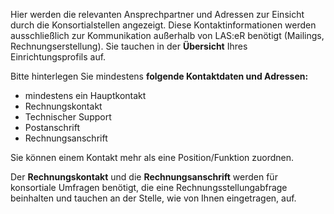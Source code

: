 Hier werden die relevanten Ansprechpartner und Adressen zur Einsicht durch die Konsortialstellen angezeigt.
Diese Kontaktinformationen werden ausschließlich zur Kommunikation außerhalb von LAS:eR benötigt (Mailings, Rechnungserstellung). Sie tauchen in der **Übersicht** Ihres Einrichtungsprofils auf. 
  
Bitte hinterlegen Sie mindestens **folgende Kontaktdaten und Adressen:**

* mindestens ein Hauptkontakt
* Rechnungskontakt
* Technischer Support
* Postanschrift
* Rechnungsanschrift

Sie können einem Kontakt mehr als eine Position/Funktion zuordnen. 

Der **Rechnungskontakt** und die **Rechnungsanschrift** werden für konsortiale Umfragen benötigt, die eine Rechnungsstellungabfrage beinhalten und tauchen an der Stelle, wie von Ihnen eingetragen, auf. 
